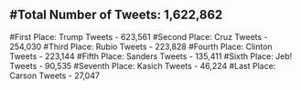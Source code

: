 #Total Number of Tweets: 1,622,862 
---
#First Place: Trump Tweets - 623,561
#Second Place: Cruz Tweets - 254,030
#Third Place: Rubio Tweets - 223,828
#Fourth Place: Clinton Tweets - 223,144
#Fifth Place: Sanders Tweets - 135,411
#Sixth Place: Jeb! Tweets - 90,535
#Seventh Place: Kasich Tweets - 46,224
#Last Place: Carson Tweets - 27,047
